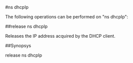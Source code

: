 #ns dhcpIp

The following operations can be performed on "ns dhcpIp":


##release ns dhcpIp

Releases the IP address acquired by the DHCP client.


##Synopsys

release ns dhcpIp


